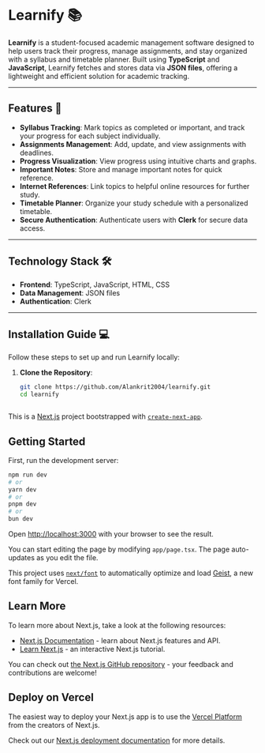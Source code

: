 # Learnify 📚

**Learnify** is a student-focused academic management software designed to help users track their progress, manage assignments, and stay organized with a syllabus and timetable planner. Built using **TypeScript** and **JavaScript**, Learnify fetches and stores data via **JSON files**, offering a lightweight and efficient solution for academic tracking.

---

## Features 🚀

- **Syllabus Tracking**: Mark topics as completed or important, and track your progress for each subject individually.
- **Assignments Management**: Add, update, and view assignments with deadlines.
- **Progress Visualization**: View progress using intuitive charts and graphs.
- **Important Notes**: Store and manage important notes for quick reference.
- **Internet References**: Link topics to helpful online resources for further study.
- **Timetable Planner**: Organize your study schedule with a personalized timetable.
- **Secure Authentication**: Authenticate users with **Clerk** for secure data access.

---

## Technology Stack 🛠️

- **Frontend**: TypeScript, JavaScript, HTML, CSS
- **Data Management**: JSON files
- **Authentication**: Clerk

---

## Installation Guide 💻

Follow these steps to set up and run Learnify locally:

1. **Clone the Repository**:
   ```bash
   git clone https://github.com/Alankrit2004/learnify.git
   cd learnify



This is a [Next.js](https://nextjs.org) project bootstrapped with [`create-next-app`](https://nextjs.org/docs/app/api-reference/cli/create-next-app).

## Getting Started

First, run the development server:

```bash
npm run dev
# or
yarn dev
# or
pnpm dev
# or
bun dev
```

Open [http://localhost:3000](http://localhost:3000) with your browser to see the result.

You can start editing the page by modifying `app/page.tsx`. The page auto-updates as you edit the file.

This project uses [`next/font`](https://nextjs.org/docs/app/building-your-application/optimizing/fonts) to automatically optimize and load [Geist](https://vercel.com/font), a new font family for Vercel.

## Learn More

To learn more about Next.js, take a look at the following resources:

- [Next.js Documentation](https://nextjs.org/docs) - learn about Next.js features and API.
- [Learn Next.js](https://nextjs.org/learn) - an interactive Next.js tutorial.

You can check out [the Next.js GitHub repository](https://github.com/vercel/next.js) - your feedback and contributions are welcome!

## Deploy on Vercel

The easiest way to deploy your Next.js app is to use the [Vercel Platform](https://vercel.com/new?utm_medium=default-template&filter=next.js&utm_source=create-next-app&utm_campaign=create-next-app-readme) from the creators of Next.js.

Check out our [Next.js deployment documentation](https://nextjs.org/docs/app/building-your-application/deploying) for more details.
